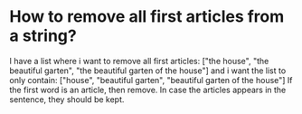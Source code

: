 
# How to remove all first articles from a string?

I have a list where i want to remove all first articles:
["the house", "the beautiful garten", "the beautiful garten of the house"]
and i want the list to only contain:
["house", "beautiful garten", "beautiful garten of the house"]
If the first word is an article, then remove. In case the articles appears in the sentence, they should be kept.

        